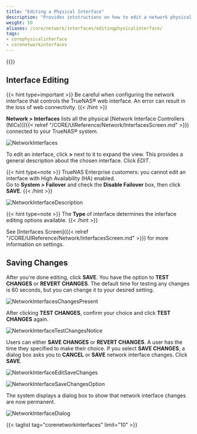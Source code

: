 ```yaml
---
title: "Editing a Physical Interface"
description: "Provides intstructions on how to edit a network physical interface on TrueNAS CORE."
weight: 50
aliases: /core/network/interfaces/editingphysicalinterface/
tags:
- corephysicalinterface
- corenetworkinterfaces
---
```


{{<toc>}}

## Interface Editing ###

{{< hint type=important >}}
Be careful when configuring the network interface that controls the TrueNAS® web interface. An error can result in the loss of web connectivity.
{{< /hint >}}

**Network > Interfaces** lists all the physical [Network Interface Controllers (NICs)]({{< relref "/CORE/UIReference/Network/InterfacesScreen.md" >}}) connected
to your TrueNAS® system. 

![NetworkInterfaces](/images/CORE/13.0/NetworkInterfaces.png "Interfaces List")

To edit an interface, click **>** next to it to expand the view. This provides a general description about the chosen interface. Click *EDIT*.

{{< hint type=note >}}
TrueNAS Enterprise customers: you cannot edit an interface with High Availability (HA) enabled.  
Go to **System > Failover** and check the **Disable Failover** box, then click **SAVE**.
{{< /hint >}}

![NetworkInterfaceDescription](/images/CORE/13.0/NetworkInterfaceDescriptionView.png "Network Interface Description")

{{< hint type=note >}}
The **Type** of interface determines the interface editing options available.
{{< /hint >}}

See [Interfaces Screen]({{< relref "/CORE/UIReference/Network/InterfacesScreen.md" >}}) for more information on settings.

## Saving Changes ##

After you're done editing, click **SAVE**. You have the option to **TEST CHANGES** or **REVERT CHANGES**. The default time for testing any changes is 60 seconds, but you can change it to your desired setting.  

![NetworkInterfacesChangesPresent](/images/CORE/13.0/NetworkInterfacesChangesPresent.png "Interface Changes Detected")

After clicking **TEST CHANGES**, confirm your choice and click **TEST CHANGES** again.

![NetworkInterfaceTestChangesNotice](/images/CORE/12.0/NetworkInterfaceTestChangesNotice.png "Network Interface Test Changes Notice")

Users can either **SAVE CHANGES** or **REVERT CHANGES**. A user has the time they specified to make their choice. If you select **SAVE CHANGES**, a dialog box asks you to **CANCEL** or **SAVE** network interface changes. Click **SAVE**.

![NetworkInterfaceEditSaveChanges](/images/CORE/12.0/NetworkInterfaceEditSaveChanges.png "Network Interface Edit Save Changes ")


![NetworkInterfaceSaveChangesOption](/images/CORE/12.0/NetworkInterfaceSaveChangesOption.png "Network Interface Save Changes Option ")

The system displays a dialog box to show that network interface changes are now permanent.

![NetworkInterfaceDialog](/images/CORE/12.0/NetworkInterfaceDialogBox.png "Network Interface Dialog Box ")

{{< taglist tag="corenetworkinterfaces" limit="10" >}}
